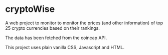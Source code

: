 # cryptoWise
A web project to monitor to monitor the prices (and other information) of top 25 crypto currencies based on their rankings.

The data has been fetched from the coincap API.

This project uses plain vanilla CSS, Javascript and HTML.
